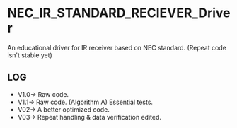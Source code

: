 # NEC_IR_STANDARD_RECIEVER_Driver
An educational driver for IR receiver based on NEC standard.
(Repeat code isn't stable yet)
## LOG
- V1.0-> Raw code.
- V1.1-> Raw code. (Algorithm A) Essential tests.
- V02-> A better optimized code.<all time timer bug>
- V03-> Repeat handling  &  data verification edited.<all time timer bug is handled>
